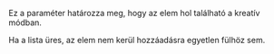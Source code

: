 Ez a paraméter határozza meg, hogy az elem hol található a kreatív módban.

Ha a lista üres, az elem nem kerül hozzáadásra egyetlen fülhöz sem.